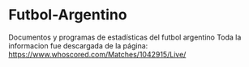 # Futbol-Argentino
Documentos y programas de estadísticas del futbol argentino
Toda la informacion fue descargada de la página:
https://www.whoscored.com/Matches/1042915/Live/
